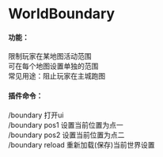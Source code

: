 # WorldBoundary  
#### 功能：  
限制玩家在某地图活动范围  
可在每个地图设置单独的范围  
常见用途：阻止玩家在主城跑图  
  
#### 插件命令：  
/boundary 打开ui  
/boundary pos1 设置当前位置为点一  
/boundary pos2 设置当前位置为点二  
/boundary reload 重新加载(保存)当前世界设置  
